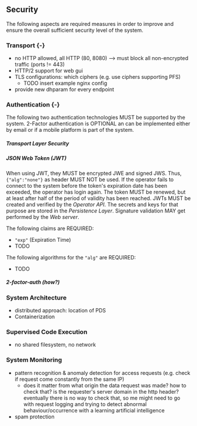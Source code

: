 ## Security



The following aspects are required measures in order to improve and ensure the overall sufficient 
security level of the system.



### Transport {-}
    
-   no HTTP allowed, all HTTP (80, 8080) --> must block all non-encrypted traffic (ports != 443)
-   HTTP/2 support for web gui
-   TLS configurations: which ciphers (e.g. use ciphers supporting PFS)
    -   TODO insert example nginx config
-   provide new dhparam for every endpoint

    
### Authentication {-}

The following two authentication technologies MUST be supported by the system. 
2-Factor authentication is OPTIONAL an can be implemented either by email or if a mobile platform is
part of the system.


##### Transport Layer Security



##### JSON Web Token (JWT)

When using JWT, they MUST be encrypted JWE and signed JWS. Thus, `{"alg":"none"}` as header MUST NOT
be used.
If the operator fails to connect to the system before the token's expiration date has been exceeded,
the operator has login again. The token MUST be renewed, but at least after half of the period of 
validity has been reached. JWTs MUST be created and verified by the *Operator API*. The secrets and
keys for that purpose are stored in the *Persistence Layer*. Signature validation MAY get performed
by the *Web server*.

The following claims are REQUIRED:

+   `"exp"` (Expiration Time)
+   TODO

The following algorithms for the `"alg"` are REQUIRED:

+   TODO


##### 2-factor-auth (how?)


### System Architecture

+   distributed approach: location of PDS
+   Containerization


### Supervised Code Execution

-   no shared filesystem, no network


### System Monitoring

+   pattern recognition & anomaly detection for access requests (e.g. check if request come constantly from the same IP)
    -   does it matter from what origin the data request was made? how to check that? is the 
        requester's server domain in the http header?
        eventually there is no way to check that, so me might need to go with request logging and
        trying to detect abnormal behaviour/occurrence with a learning artificial intelligence
+   spam protection 
